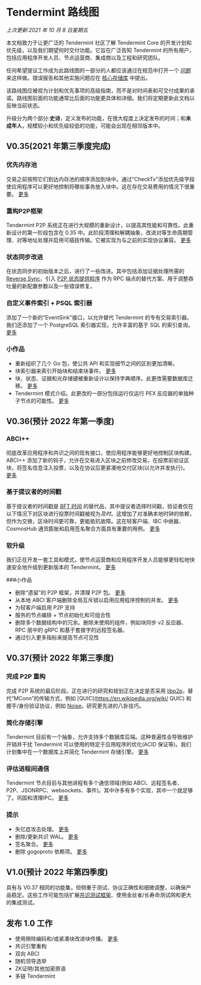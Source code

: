 # Tendermint 路线图

*上次更新:2021 年 10 月 8 日星期五*

本文档致力于让更广泛的 Tendermint 社区了解 Tendermint Core 的开发计划和优先级，以及我们期望何时交付功能。它旨在广泛告知 Tendermint 的所有用户，包括应用程序开发人员、节点运营商、集成商以及工程和研究团队。

任何希望提议工作成为此路线图的一部分的人都应该通过在规范中打开一个 [问题](https://github.com/tendermint/spec/issues/new/choose) 来这样做。错误报告和其他实施问题应在 [核心存储库](https://github.com/tendermint/tendermint) 中提出。

该路线图应被视为计划和优先事项的高级指南，而不是对时间表和可交付成果的承诺。路线图前面的功能通常比后面的功能更具体和详细。我们将定期更新此文档以反映当前状态。

升级分为两个部分:**史诗**，定义发布的功能，在很大程度上决定发布的时间；和**未成年人**，规模较小和优先级较低的功能，可能会出现在相邻版本中。

## V0.35(2021 年第三季度完成)
### 优先内存池

交易之前按照它们到达内存池的顺序添加到块中。通过“CheckTx”添加优先级字段使应用程序可以更好地控制将哪些事务放入块中。这在存在交易费用的情况下很重要。 [更多](https://github.com/tendermint/tendermint/blob/master/docs/architecture/adr-067-mempool-refactor.md)

### 重构P2P框架

Tendermint P2P 系统正在进行大规模的重新设计，以提高其性能和可靠性。此重新设计的第一阶段包含在 0.35 中。此阶段清理和解耦抽象，改进对等生命周期管理、对等地址处理并启用可插拔传输。它被实现为与之前的实现协议兼容。 [更多](https://github.com/tendermint/tendermint/blob/master/docs/architecture/adr-062-p2p-architecture.md)

### 状态同步改进

在状态同步的初始版本之后，进行了一些改进。其中包括添加证据处理所需的 [Reverse Sync](https://github.com/tendermint/tendermint/blob/master/docs/architecture/adr-068-reverse-sync.md)，引入 [ P2P 状态提供程序](https://github.com/tendermint/tendermint/pull/6807) 作为 RPC 端点的替代方案、用于调整吞吐量的新配置参数以及一些错误修复。

### 自定义事件索引 + PSQL 索引器

添加了一个新的“EventSink”接口，以允许替代 Tendermint 的专有交易索引器。我们还添加了一个 PostgreSQL 索引器实现，允许丰富的基于 SQL 的索引查询。 [更多](https://github.com/tendermint/tendermint/blob/master/docs/architecture/adr-065-custom-event-indexing.md)

### 小作品

- 重新组织了几个 Go 包，使公共 API 和实现细节之间的区别更加清晰。
- 块索引器来索引开始块和结束块事件。 [更多](https://github.com/tendermint/tendermint/pull/6226)
- 块、状态、证据和光存储键被重新设计以保持字典顺序。此更改需要数据库迁移。 [更多](https://github.com/tendermint/tendermint/pull/5771)
- Tendermint 模式介绍。此更改的一部分包括运行仅运行 PEX 反应器的单独种子节点的可能性。 [更多](https://github.com/tendermint/tendermint/blob/master/docs/architecture/adr-052-tendermint-mode.md)

## V0.36(预计 2022 年第一季度)

### ABCI++

彻底改革应用程序和共识之间的现有接口，使应用程序能够更好地控制区块构建。 ABCI++ 添加了新的钩子，允许在交易进入区块之前修改交易，在投票前验证区块，将签名信息注入投票，以及在协议后更紧凑地交付区块(以允许并发执行)。 [更多](https://github.com/tendermint/spec/blob/master/rfc/004-abci%2B%2B.md)

### 基于提议者的时间戳

基于提议者的时间戳是 [BFT 时间](https://docs.tendermint.com/master/spec/consensus/bft-time.html) 的替代品，其中提议者选择时间戳，验证者仅在以下情况下对区块进行投票时间戳被视为*及时*。这增加了对准确本地时钟的依赖，但作为交换，区块时间更可靠，更能抵抗故障。这在轻客户端、IBC 中继器、CosmosHub 通货膨胀和启用签名聚合方面具有重要的用例。 [更多](https://github.com/tendermint/tendermint/blob/master/docs/architecture/adr-071-proposer-based-timestamps.md)

### 软升级

我们正在开发一套工具和模式，使节点运营商和应用程序开发人员能够更轻松地快速安全地升级到更新版本的 Tendermint。 [更多](https://github.com/tendermint/spec/pull/222)

###小作品

- 删除“遗留”的 P2P 框架，并清理 P2P 包。 [更多](https://github.com/tendermint/tendermint/issues/5670)
- 从本地 ABCI 客户端删除全局互斥锁以启用应用程序控制的并发。 [更多](https://github.com/tendermint/tendermint/issues/7073)
- 为轻客户端启用 P2P 支持
- 服务的节点编排 + 节点初始化和可组合性
- 删除多个数据结构中的冗余。删除未使用的组件，例如块同步 v2 反应器、RPC 层中的 gRPC 和基于套接字的远程签名器。
- 通过引入更多指标来提高节点可见性

## V0.37(预计 2022 年第三季度)

### 完成 P2P 重构

完成 P2P 系统的最后阶段。正在进行的研究和规划正在决定是否采用 [libp2p](https://libp2p.io/)，替代“MConn”的传输方式，例如 [QUIC](https://en.wikipedia.org/wiki/ QUIC) 和握手/身份验证协议，例如 [Noise](https://noiseprotocol.org/)。研究更先进的八卦技巧。

### 简化存储引擎

Tendermint 目前有一个抽象，允许支持多个数据库后端。这种普遍性会导致维护开销并干扰 Tendermint 可以使用的特定于应用程序的优化(ACID 保证等)。我们计划集中在一个数据库上并简化 Tendermint 存储引擎。 [更多](https://github.com/tendermint/tendermint/pull/6897)

### 评估进程间通信

Tendermint 节点目前与其他进程有多个通信领域(例如 ABCI、远程签名者、P2P、JSONRPC、websockets、事件)。其中许多有多个实现，其中一个就足够了。巩固和清理IPC。 [更多](https://github.com/tendermint/tendermint/blob/master/docs/rfc/rfc-002-ipc-ecosystem.md)

### 提示

- 失忆症攻击处理。 [更多](https://github.com/tendermint/tendermint/issues/5270)
- 删除/更新共识 WAL。 [更多](https://github.com/tendermint/tendermint/issues/6397)
- 签名聚合。 [更多](https://github.com/tendermint/tendermint/issues/1319)
- 删除 gogoproto 依赖项。 [更多](https://github.com/tendermint/tendermint/issues/5446)

## V1.0(预计 2022 年第四季度)

具有与 V0.37 相同的功能集，但侧重于测试、协议正确性和细微调整，以确保产品稳定。这些工作可能包括扩展[共识测试框架](https://github.com/tendermint/tendermint/issues/5920)、使用金丝雀/长寿命测试网和更大的集成测试。

## 发布 1.0 工作

- 使用擦除编码和/或紧凑块改进块传播。 [更多](https://github.com/tendermint/spec/issues/347)
- 共识引擎重构
- 双向 ABCI
- 随机领导选举
- ZK证明/其他加密原语
- 多链 Tendermint
